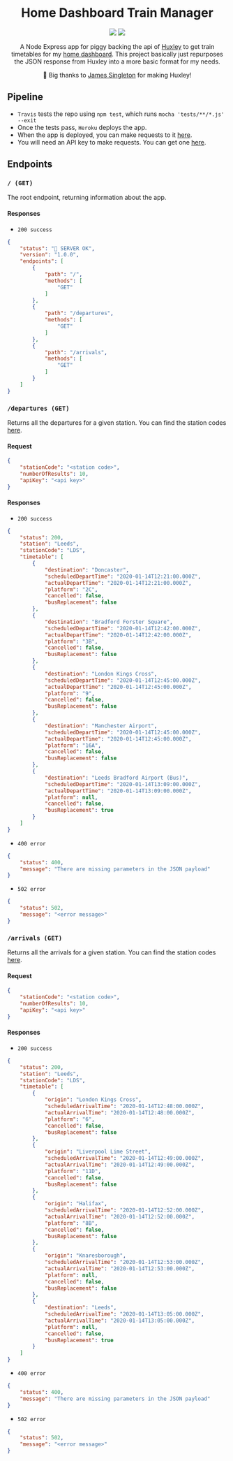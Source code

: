 

<h1 align="center">Home Dashboard Train Manager </h1>
<p align="center">
    <img src="https://travis-ci.org/iamtomhewitt/home-dashboard-train-manager.svg"/>
    <img src="https://heroku-badge.herokuapp.com/?app=home-dashboard-train-manager&style=round&svg=1"/>
</p>
<p align="center">
    A Node Express app for piggy backing the api of <a href="https://github.com/jpsingleton/Huxley">Huxley</a> to get train timetables for my <a href="https://github.com/iamtomhewitt/home-dashboard">home dashboard</a>. This project basically just repurposes the JSON response from Huxley into a more basic format for my needs.
</p>
<p align="center">🙌 Big thanks to <a href="https://github.com/jpsingleton">James Singleton</a> for making Huxley!</p>

## Pipeline
* `Travis` tests the repo using `npm test`, which runs `mocha 'tests/**/*.js' --exit`
* Once the tests pass, `Heroku` deploys the app.
* When the app is deployed, you can make requests to it [here](https://home-dashboard-train-manager.herokuapp.com/).
* You will need an API key to make requests. You can get one [here](http://realtime.nationalrail.co.uk/OpenLDBWSRegistration/Registration).

## Endpoints

### `/ (GET)`
The root endpoint, returning information about the app.

#### Responses
* `200 success`
```json
{
    "status": "🚂 SERVER OK",
    "version": "1.0.0",
    "endpoints": [
        {
            "path": "/",
            "methods": [
                "GET"
            ]
        },
        {
            "path": "/departures",
            "methods": [
                "GET"
            ]
        },
        {
            "path": "/arrivals",
            "methods": [
                "GET"
            ]
        }
    ]
}
```

### `/departures (GET)`
Returns all the departures for a given station. You can find the station codes [here](https://www.nationalrail.co.uk/stations_destinations/48541.aspx).

#### Request
```json
{
    "stationCode": "<station code>",
    "numberOfResults": 10,
    "apiKey": "<api key>"
}
```

#### Responses
* `200 success`
```json
{
    "status": 200,
    "station": "Leeds",
    "stationCode": "LDS",
    "timetable": [
        {
            "destination": "Doncaster",
            "scheduledDepartTime": "2020-01-14T12:21:00.000Z",
            "actualDepartTime": "2020-01-14T12:21:00.000Z",
            "platform": "2C",
            "cancelled": false,
            "busReplacement": false
        },
        {
            "destination": "Bradford Forster Square",
            "scheduledDepartTime": "2020-01-14T12:42:00.000Z",
            "actualDepartTime": "2020-01-14T12:42:00.000Z",
            "platform": "3B",
            "cancelled": false,
            "busReplacement": false
        },
        {
            "destination": "London Kings Cross",
            "scheduledDepartTime": "2020-01-14T12:45:00.000Z",
            "actualDepartTime": "2020-01-14T12:45:00.000Z",
            "platform": "9",
            "cancelled": false,
            "busReplacement": false
        },
        {
            "destination": "Manchester Airport",
            "scheduledDepartTime": "2020-01-14T12:45:00.000Z",
            "actualDepartTime": "2020-01-14T12:45:00.000Z",
            "platform": "16A",
            "cancelled": false,
            "busReplacement": false
        },
        {
            "destination": "Leeds Bradford Airport (Bus)",
            "scheduledDepartTime": "2020-01-14T13:09:00.000Z",
            "actualDepartTime": "2020-01-14T13:09:00.000Z",
            "platform": null,
            "cancelled": false,
            "busReplacement": true
        }
    ]
}
```

* `400 error`
```json
{
    "status": 400,
    "message": "There are missing parameters in the JSON payload"
}
```

* `502 error`
```json
{
    "status": 502,
    "message": "<error message>"
}
```

### `/arrivals (GET)`
Returns all the arrivals for a given station. You can find the station codes [here](https://www.nationalrail.co.uk/stations_destinations/48541.aspx).

#### Request
```json
{
    "stationCode": "<station code>",
    "numberOfResults": 10,
    "apiKey": "<api key>"
}
```

#### Responses
* `200 success`
```json
{
    "status": 200,
    "station": "Leeds",
    "stationCode": "LDS",
    "timetable": [
        {
            "origin": "London Kings Cross",
            "scheduledArrivalTime": "2020-01-14T12:48:00.000Z",
            "actualArrivalTime": "2020-01-14T12:48:00.000Z",
            "platform": "6",
            "cancelled": false,
            "busReplacement": false
        },
        {
            "origin": "Liverpool Lime Street",
            "scheduledArrivalTime": "2020-01-14T12:49:00.000Z",
            "actualArrivalTime": "2020-01-14T12:49:00.000Z",
            "platform": "11D",
            "cancelled": false,
            "busReplacement": false
        },
        {
            "origin": "Halifax",
            "scheduledArrivalTime": "2020-01-14T12:52:00.000Z",
            "actualArrivalTime": "2020-01-14T12:52:00.000Z",
            "platform": "8B",
            "cancelled": false,
            "busReplacement": false
        },
        {
            "origin": "Knaresborough",
            "scheduledArrivalTime": "2020-01-14T12:53:00.000Z",
            "actualArrivalTime": "2020-01-14T12:53:00.000Z",
            "platform": null,
            "cancelled": false,
            "busReplacement": false
        },
        {
            "destination": "Leeds",
            "scheduledArrivalTime": "2020-01-14T13:05:00.000Z",
            "actualArrivalTime": "2020-01-14T13:05:00.000Z",
            "platform": null,
            "cancelled": false,
            "busReplacement": true
        }
    ]
}
```

* `400 error`
```json
{
    "status": 400,
    "message": "There are missing parameters in the JSON payload"
}
```

* `502 error`
```json
{
    "status": 502,
    "message": "<error message>"
}
```